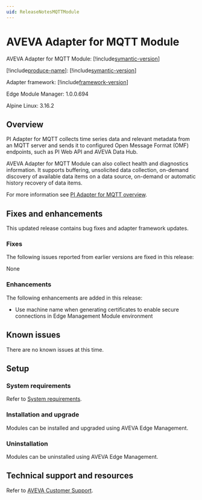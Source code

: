```yaml
---
uid: ReleaseNotesMQTTModule
---
```


# AVEVA Adapter for MQTT Module

AVEVA Adapter for MQTT Module: [!include[symantic-version](../main/shared-content/_includes/inline/symantic-version.md)]<br>

[!include[produce-name](../main/shared-content/_includes/inline/product-name.md)]: [!include[symantic-version](../main/shared-content/_includes/inline/symantic-version.md)]<br>

Adapter framework: [!include[framework-version](../main/shared-content/_includes/inline/framework-version.md)] <br>

Edge Module Manager: 1.0.0.694 <br>

Alpine Linux: 3.16.2 <br>


## Overview

PI Adapter for MQTT collects time series data and relevant metadata from an MQTT server and sends it to configured Open Message Format (OMF) endpoints, such as PI Web API and AVEVA Data Hub. 

AVEVA Adapter for MQTT Module can also collect health and diagnostics information. It supports buffering, unsolicited data collection, on-demand discovery of available data items on a data source, on-demand or automatic history recovery of data items.

For more information see [PI Adapter for MQTT overview](xref:index).

## Fixes and enhancements

This updated release contains bug fixes and adapter framework updates.

### Fixes

The following issues reported from earlier versions are fixed in this release:

None

### Enhancements

The following enhancements are added in this release:

+ Use machine name when generating certificates to enable secure connections in Edge Management Module environment

## Known issues

There are no known issues at this time.

## Setup <br>

### System requirements

Refer to [System requirements](https://edgemanagement.connect.aveva.com/help/#/home/682864/10/11).

### Installation and upgrade

Modules can be installed and upgraded using AVEVA Edge Management.

### Uninstallation

Modules can be uninstalled using AVEVA Edge Management.

## Technical support and resources

Refer to [AVEVA Customer Support](https://www.aveva.com/en/support-and-success/support-contact/).
